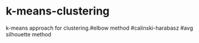 # k-means-clustering
k-means approach for clustering.#elbow method #calinski-harabasz #avg silhouette method
